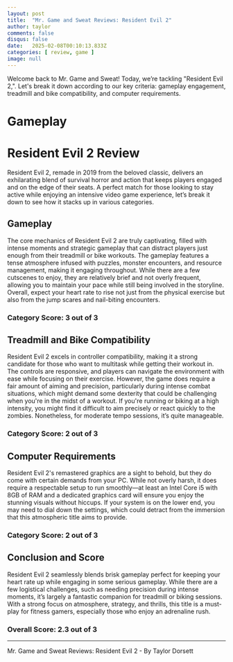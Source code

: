 ```yaml
---
layout: post
title:  "Mr. Game and Sweat Reviews: Resident Evil 2"
author: taylor
comments: false
disqus: false
date:   2025-02-08T00:10:13.833Z
categories: [ review, game ]
image: null
---
```


Welcome back to Mr. Game and Sweat! Today, we’re tackling "Resident Evil 2,". Let's break it down according to our key criteria: gameplay engagement, treadmill and bike compatibility, and computer requirements.

# Gameplay

# Resident Evil 2 Review

Resident Evil 2, remade in 2019 from the beloved classic, delivers an exhilarating blend of survival horror and action that keeps players engaged and on the edge of their seats. A perfect match for those looking to stay active while enjoying an intensive video game experience, let’s break it down to see how it stacks up in various categories.

## Gameplay

The core mechanics of Resident Evil 2 are truly captivating, filled with intense moments and strategic gameplay that can distract players just enough from their treadmill or bike workouts. The gameplay features a tense atmosphere infused with puzzles, monster encounters, and resource management, making it engaging throughout. While there are a few cutscenes to enjoy, they are relatively brief and not overly frequent, allowing you to maintain your pace while still being involved in the storyline. Overall, expect your heart rate to rise not just from the physical exercise but also from the jump scares and nail-biting encounters.

### Category Score: 3 out of 3

## Treadmill and Bike Compatibility

Resident Evil 2 excels in controller compatibility, making it a strong candidate for those who want to multitask while getting their workout in. The controls are responsive, and players can navigate the environment with ease while focusing on their exercise. However, the game does require a fair amount of aiming and precision, particularly during intense combat situations, which might demand some dexterity that could be challenging when you're in the midst of a workout. If you're running or biking at a high intensity, you might find it difficult to aim precisely or react quickly to the zombies. Nonetheless, for moderate tempo sessions, it’s quite manageable.

### Category Score: 2 out of 3

## Computer Requirements

Resident Evil 2's remastered graphics are a sight to behold, but they do come with certain demands from your PC. While not overly harsh, it does require a respectable setup to run smoothly—at least an Intel Core i5 with 8GB of RAM and a dedicated graphics card will ensure you enjoy the stunning visuals without hiccups. If your system is on the lower end, you may need to dial down the settings, which could detract from the immersion that this atmospheric title aims to provide.

### Category Score: 2 out of 3

## Conclusion and Score

Resident Evil 2 seamlessly blends brisk gameplay perfect for keeping your heart rate up while engaging in some serious gameplay. While there are a few logistical challenges, such as needing precision during intense moments, it’s largely a fantastic companion for treadmill or biking sessions. With a strong focus on atmosphere, strategy, and thrills, this title is a must-play for fitness gamers, especially those who enjoy an adrenaline rush. 

### Overall Score: 2.3 out of 3

---

Mr. Game and Sweat Reviews: Resident Evil 2 - By Taylor Dorsett

